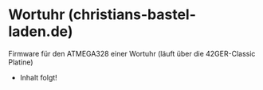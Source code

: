 # Wortuhr (christians-bastel-laden.de)
Firmware für den ATMEGA328 einer Wortuhr (läuft über die 42GER-Classic Platine)

- Inhalt folgt!
